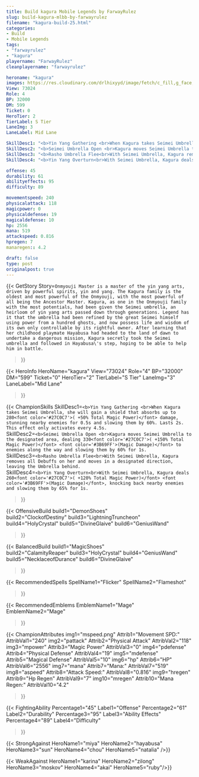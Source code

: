 ```yaml
---
title: Build kagura Mobile Legends by FarwayRulez
slug: build-kagura-mlbb-by-farwayrulez
filename: "kagura-build-25.html"
categories: 
- Build 
- Mobile Legends
tags: 
- "farwayrulez"
- "kagura"
playername: "FarwayRulez"
cleanplayername: "farwayrulez"

heroname: "kagura"
images: https://res.cloudinary.com/drlhixyyd/image/fetch/c_fill,g_face,f_auto/https://cdn2-build.mobagenie.my.id/p/images/banner/full/kagura.jpg
View: 73024 
Role: 4 
BP: 32000
DM: 599 
Ticket: 0 
HeroTier: 2 
TierLabel: S Tier 
LaneImg: 3
LaneLabel: Mid Lane 

SkillDesc1: "<b>Yin Yang Gathering <br>When Kagura takes Seimei Umbrella, she will gain a shield that absorbs up to 280<font color='#27C0C7'>( +50% Total Magic Power)</font> damage, stunning nearby enemies for 0.5s and slowing them by 60%. Lasts 2s. This effect only activates every 4.5s."   
SkillDesc2: "<b>Seimei Umbrella Open <br>Kagura moves Seimei Umbrella to the designated area, dealing 330<font color='#27C0C7'>( +150% Total Magic Power)</font> <font color='#3B69FF'>(Magic Damage)</font> to enemies along the way and slowing them by 60% for 1s."   
SkillDesc3: "<b>Rasho Umbrella Flee<br>With Seimei Umbrella, Kagura removes all Debuffs on her and moves in a designated direction, leaving the Umbrella behind."   
SkillDesc4: "<b>Yin Yang Overturn<br>With Seimei Umbrella, Kagura deals 260<font color='#27C0C7'>( +120% Total Magic Power)</font> <font color='#3B69FF'>(Magic Damage)</font>, knocking back nearby enemies and slowing them by 65% for 1s."  

offense: 45 
durability: 61 
abilityeffects: 95 
difficulty: 89 

movementspeed: 240
physicalattack: 118
magicpower: 0
physicaldefense: 19
magicaldefense: 10
hp: 2556
mana: 519
attackspeed: 0.816
hpregen: 7
manaregen:: 4.2

draft: false
type: post
originalpost: true
---
```



{{< GetStory 
Story=` Onmyouji Master is a master of the yin yang arts, driven by powerful spirits, yin and yang. The Kagura family is the oldest and most powerful of the Onmyouji, with the most powerful of all being the Ancestor Master. Kagura, as one in the Onmyouji family with the most potentials, had been given the Seimei umbrella, an heirloom of yin yang arts passed down through generations. Legend has it that the umbrella had been refined by the great Seimei himself using power from a hundred ghosts, and now possess life and wisdom of its own only controllable by its rightful owner. After learning that her childhood playmate Hayabusa had headed to the land of dawn to undertake a dangerous mission, Kagura secretly took the Seimei umbrella and followed in Hayabusa\'s step, hoping to be able to help him in battle. ` 
>}}

{{< HeroInfo 
HeroName="kagura" 
View="73024" 
Role="4" 
BP="32000" 
DM="599" 
Ticket="0" 
HeroTier="2" 
TierLabel="S Tier" 
LaneImg="3" 
LaneLabel="Mid Lane" 
>}}
 
{{< ChampionSkills 
SkillDesc1=`<b>Yin Yang Gathering <br>When Kagura takes Seimei Umbrella, she will gain a shield that absorbs up to 280<font color='#27C0C7'>( +50% Total Magic Power)</font> damage, stunning nearby enemies for 0.5s and slowing them by 60%. Lasts 2s. This effect only activates every 4.5s.`   
SkillDesc2=`<b>Seimei Umbrella Open <br>Kagura moves Seimei Umbrella to the designated area, dealing 330<font color='#27C0C7'>( +150% Total Magic Power)</font> <font color='#3B69FF'>(Magic Damage)</font> to enemies along the way and slowing them by 60% for 1s.`   
SkillDesc3=`<b>Rasho Umbrella Flee<br>With Seimei Umbrella, Kagura removes all Debuffs on her and moves in a designated direction, leaving the Umbrella behind.`   
SkillDesc4=`<b>Yin Yang Overturn<br>With Seimei Umbrella, Kagura deals 260<font color='#27C0C7'>( +120% Total Magic Power)</font> <font color='#3B69FF'>(Magic Damage)</font>, knocking back nearby enemies and slowing them by 65% for 1s.`   
>}}

{{< OffensiveBuild 
build1="DemonShoes"  
build2="ClockofDestiny" 
build3="LightningTruncheon" 
build4="HolyCrystal" 
build5="DivineGlaive" 
build6="GeniusWand" 
>}} 

{{< BalancedBuild 
build1="MagicShoes"  
build2="CalamityReaper" 
build3="HolyCrystal" 
build4="GeniusWand" 
build5="NecklaceofDurance" 
build6="DivineGlaive" 
>}}


{{< RecommendedSpells 
SpellName1="Flicker" 
SpellName2="Flameshot" 
>}}  

{{< RecommendedEmblems 
EmblemName1="Mage" 
EmblemName2="Mage" 
>}}   


{{< ChampionAttributes
img1="mspeed.png" Attrib1="Movement SPD:" AttribVal1="240"
img2="pattack" Attrib2="Physical Attack" AttribVal2="118"
img3="mpower" Attrib3="Magic Power" AttribVal3="0"
img4="pdefense" Attrib4="Physical Defense" AttribVal4="19"
img5="mdefense" Attrib5="Magical Defense" AttribVal5="10"
img6="hp" Attrib6="HP" AttribVal6="2556"
img7="mana" Attrib7="Mana:" AttribVal7="519"
img8="aspeed" Attrib8="Attack Speed:" AttribVal8="0.816"
img9="hregen" Attrib9="Hp Regen" AttribVal9="7"
img10="mregen" Attrib10="Mana Regen:" AttribVal10="4.2"
>}}


{{< FightingAbility
Percentage1="45" Label1="Offense"
Percentage2="61" Label2="Durability"
Percentage3="95" Label3="Ability Effects"
Percentage4="89" Label4="Difficulty"
 >}}

{{< StrongAgainst 
HeroName1="miya"
HeroName2="hayabusa"
HeroName3="sun"
HeroName4="chou"
HeroName5="natalia"
/>}}

{{< WeakAgainst
HeroName1="karina"
HeroName2="zilong"
HeroName3="moskov"
HeroName4="akai"
HeroName5="ruby"/>}}
